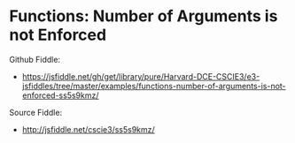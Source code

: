 # Functions: Number of Arguments is not Enforced

Github Fiddle:
- https://jsfiddle.net/gh/get/library/pure/Harvard-DCE-CSCIE3/e3-jsfiddles/tree/master/examples/functions-number-of-arguments-is-not-enforced-ss5s9kmz/

Source Fiddle:
- http://jsfiddle.net/cscie3/ss5s9kmz/

